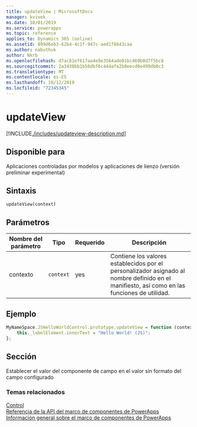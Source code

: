 ```yaml
---
title: updateView | MicrosoftDocs
manager: kvivek
ms.date: 10/01/2019
ms.service: powerapps
ms.topic: reference
applies_to: Dynamics 365 (online)
ms.assetid: 899d6eb3-62b4-4c1f-947c-aed1f8643caa
ms.author: nabuthuk
author: Nkrb
ms.openlocfilehash: d7ac81ef617aa4e9e3564ade01bc469b0d7f5bc8
ms.sourcegitcommit: 2a3430bb1b56dbf6c444afe2b8eecd0e499db0c3
ms.translationtype: MT
ms.contentlocale: es-ES
ms.lasthandoff: 10/12/2019
ms.locfileid: "72345345"
---
```

# <a name="updateview"></a>updateView

[!INCLUDE[./includes/updateview-description.md](./includes/updateview-description.md)]

## <a name="available-for"></a>Disponible para 

Aplicaciones controladas por modelos y aplicaciones de lienzo (versión preliminar experimental)

## <a name="syntax"></a>Sintaxis

`updateView(context)`

## <a name="parameters"></a>Parámetros

| Nombre del parámetro|Tipo|Requerido|Descripción|
| ------------- |----|--------|-----------|
|contexto|`context`|yes|Contiene los valores establecidos por el personalizador asignado al nombre definido en el manifiesto, así como en las funciones de utilidad.|

## <a name="example"></a>Ejemplo

```JavaScript
MyNameSpace.JSHelloWorldControl.prototype.updateView = function (context) {
    this._labelElement.innerText = "Hello World! (JS)";
};
```

## <a name="remarks"></a>Sección

Establecer el valor del componente de campo en el valor sin formato del campo configurado


### <a name="related-topics"></a>Temas relacionados

[Control](../control.md)<br/>
[Referencia de la API del marco de componentes de PowerApps](../../reference/index.md)<br/>
[Información general sobre el marco de componentes de PowerApps](../../overview.md)